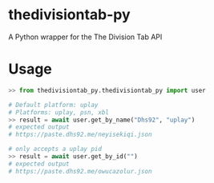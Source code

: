 # thedivisiontab-py
A Python wrapper for the The Division Tab API
# Usage
```python
>> from thedivisiontab_py.thedivisiontab_py import user

# Default platform: uplay
# Platforms: uplay, psn, xbl
>> result = await user.get_by_name("Dhs92", "uplay")
# expected output
# https://paste.dhs92.me/neyisekiqi.json

# only accepts a uplay pid
>> result = await user.get_by_id("")
# expected output
# https://paste.dhs92.me/owucazolur.json
